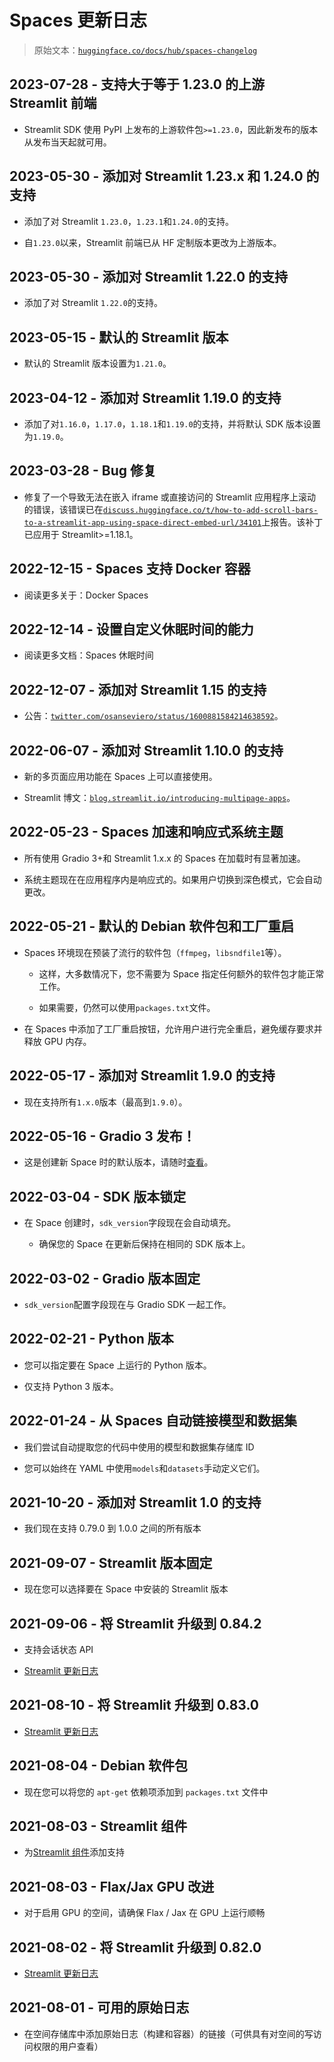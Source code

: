 # Spaces 更新日志

> 原始文本：[`huggingface.co/docs/hub/spaces-changelog`](https://huggingface.co/docs/hub/spaces-changelog)

## 2023-07-28 - 支持大于等于 1.23.0 的上游 Streamlit 前端

+   Streamlit SDK 使用 PyPI 上发布的上游软件包`>=1.23.0`，因此新发布的版本从发布当天起就可用。

## 2023-05-30 - 添加对 Streamlit 1.23.x 和 1.24.0 的支持

+   添加了对 Streamlit `1.23.0`，`1.23.1`和`1.24.0`的支持。

+   自`1.23.0`以来，Streamlit 前端已从 HF 定制版本更改为上游版本。

## 2023-05-30 - 添加对 Streamlit 1.22.0 的支持

+   添加了对 Streamlit `1.22.0`的支持。

## 2023-05-15 - 默认的 Streamlit 版本

+   默认的 Streamlit 版本设置为`1.21.0`。

## 2023-04-12 - 添加对 Streamlit 1.19.0 的支持

+   添加了对`1.16.0`，`1.17.0`，`1.18.1`和`1.19.0`的支持，并将默认 SDK 版本设置为`1.19.0`。

## 2023-03-28 - Bug 修复

+   修复了一个导致无法在嵌入 iframe 或直接访问的 Streamlit 应用程序上滚动的错误，该错误已在[`discuss.huggingface.co/t/how-to-add-scroll-bars-to-a-streamlit-app-using-space-direct-embed-url/34101`](https://discuss.huggingface.co/t/how-to-add-scroll-bars-to-a-streamlit-app-using-space-direct-embed-url/34101)上报告。该补丁已应用于 Streamlit>=1.18.1。

## 2022-12-15 - Spaces 支持 Docker 容器

+   阅读更多关于：Docker Spaces

## 2022-12-14 - 设置自定义休眠时间的能力

+   阅读更多文档：Spaces 休眠时间

## 2022-12-07 - 添加对 Streamlit 1.15 的支持

+   公告：[`twitter.com/osanseviero/status/1600881584214638592`](https://twitter.com/osanseviero/status/1600881584214638592)。

## 2022-06-07 - 添加对 Streamlit 1.10.0 的支持

+   新的多页面应用功能在 Spaces 上可以直接使用。

+   Streamlit 博文：[`blog.streamlit.io/introducing-multipage-apps`](https://blog.streamlit.io/introducing-multipage-apps)。

## 2022-05-23 - Spaces 加速和响应式系统主题

+   所有使用 Gradio 3+和 Streamlit 1.x.x 的 Spaces 在加载时有显著加速。

+   系统主题现在在应用程序内是响应式的。如果用户切换到深色模式，它会自动更改。

## 2022-05-21 - 默认的 Debian 软件包和工厂重启

+   Spaces 环境现在预装了流行的软件包（`ffmpeg`，`libsndfile1`等）。

    +   这样，大多数情况下，您不需要为 Space 指定任何额外的软件包才能正常工作。

    +   如果需要，仍然可以使用`packages.txt`文件。

+   在 Spaces 中添加了工厂重启按钮，允许用户进行完全重启，避免缓存要求并释放 GPU 内存。

## 2022-05-17 - 添加对 Streamlit 1.9.0 的支持

+   现在支持所有`1.x.0`版本（最高到`1.9.0`）。

## 2022-05-16 - Gradio 3 发布！

+   这是创建新 Space 时的默认版本，请随时[查看](https://huggingface.co/blog/gradio-blocks)。

## 2022-03-04 - SDK 版本锁定

+   在 Space 创建时，`sdk_version`字段现在会自动填充。

    +   确保您的 Space 在更新后保持在相同的 SDK 版本上。

## 2022-03-02 - Gradio 版本固定

+   `sdk_version`配置字段现在与 Gradio SDK 一起工作。

## 2022-02-21 - Python 版本

+   您可以指定要在 Space 上运行的 Python 版本。

+   仅支持 Python 3 版本。

## 2022-01-24 - 从 Spaces 自动链接模型和数据集

+   我们尝试自动提取您的代码中使用的模型和数据集存储库 ID

+   您可以始终在 YAML 中使用`models`和`datasets`手动定义它们。

## 2021-10-20 - 添加对 Streamlit 1.0 的支持

+   我们现在支持 0.79.0 到 1.0.0 之间的所有版本

## 2021-09-07 - Streamlit 版本固定

+   现在您可以选择要在 Space 中安装的 Streamlit 版本

## 2021-09-06 - 将 Streamlit 升级到 0.84.2

+   支持会话状态 API

+   [Streamlit 更新日志](https://github.com/streamlit/streamlit/releases/tag/0.84.0)

## 2021-08-10 - 将 Streamlit 升级到 0.83.0

+   [Streamlit 更新日志](https://github.com/streamlit/streamlit/releases/tag/0.83.0)

## 2021-08-04 - Debian 软件包

+   现在您可以将您的 `apt-get` 依赖项添加到 `packages.txt` 文件中

## 2021-08-03 - Streamlit 组件

+   为[Streamlit 组件](https://streamlit.io/components)添加支持

## 2021-08-03 - Flax/Jax GPU 改进

+   对于启用 GPU 的空间，请确保 Flax / Jax 在 GPU 上运行顺畅

## 2021-08-02 - 将 Streamlit 升级到 0.82.0

+   [Streamlit 更新日志](https://github.com/streamlit/streamlit/releases/tag/0.82.0)

## 2021-08-01 - 可用的原始日志

+   在空间存储库中添加原始日志（构建和容器）的链接（可供具有对空间的写访问权限的用户查看）
